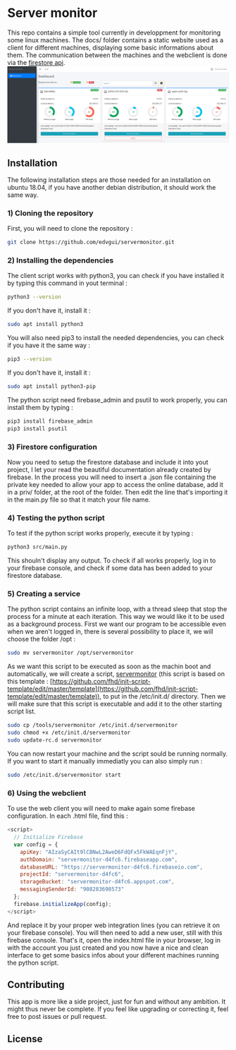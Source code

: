 # Server monitor
This repo contains a simple tool currently in developpment for monitoring some linux machines.  The docs/ folder contains a static website used as a client for different machines, displaying some basic informations about them.  The communication between the machines and the webclient is done via the [firestore api](https://firebase.google.com/).
![Web interface screenshot](mockup.png)

## Installation
The following installation steps are those needed for an installation on ubuntu 18.04, if you have another debian distribution, it should work the same way.
### 1) Cloning the repository
First, you will need to clone the repository : 
```Bash
git clone https://github.com/edvgui/servermonitor.git
```
### 2) Installing the dependencies
The client script works with python3, you can check if you have installed it by typing this command in yout terminal :
```Bash
python3 --version
```
If you don't have it, install it : 
```Bash
sudo apt install python3
```
You will also need pip3 to install the needed dependencies, you can check if you have it the same way : 
```Bash
pip3 --version
```
If you don't have it, install it : 
```Bash
sudo apt install python3-pip
```

The python script need firebase_admin and psutil to work properly, you can install them by typing :
```Bash
pip3 install firebase_admin
pip3 install psutil
```
### 3) Firestore configuration
Now you need to setup the firestore database and include it into yout project, I let your read the beautiful documentation already created by firebase.
In the process you will need to insert a .json file containing the private key needed to allow your app to access the online database, add it in a priv/ folder, at the root of the folder.  Then edit the line that's importing it in the main.py file so that it match your file name.
### 4) Testing the python script
To test if the python script works properly, execute it by typing : 
```Bash
python3 src/main.py
```
This shouln't display any output.  To check if all works properly, log in to your firebase console, and check if some data has been added to your firestore database.
### 5) Creating a service
The python script contains an infinite loop, with a thread sleep that stop the process for a minute at each iteration.  This way we would like it to be used as a background process.
First we want our program to be accessible even when we aren't logged in, there is several possibility to place it, we will choose the folder /opt :
```Bash
sudo mv servermonitor /opt/servermonitor
```
As we want this script to be executed as soon as the machin boot and automatically, we will create a script, [servermonitor](./tools/servermonitor) (this script is based on this template : [https://github.com/fhd/init-script-template/edit/master/template](https://github.com/fhd/init-script-template/edit/master/template)), to put in the /etc/init.d/  directory.  Then we will make sure that this script is executable and add it to the other starting script list.
```Bash
sudo cp /tools/servermonitor /etc/init.d/servermonitor
sudo chmod +x /etc/init.d/servermonitor
sudo update-rc.d servermonitor
```
You can now restart your machine and the script sould be running normally.  If you want to start it manually immediatly you can also simply run :
```Bash
sudo /etc/init.d/servermonitor start
```
### 6) Using the webclient
To use the web client you will need to make again some firebase configuration.  In each .html file, find this :
```js
<script>
  // Initialize Firebase
  var config = {
    apiKey: "AIzaSyCAIt9lCBNwL2AweD6FdQFx5FkWAEqnFjY",
    authDomain: "servermonitor-d4fc6.firebaseapp.com",
    databaseURL: "https://servermonitor-d4fc6.firebaseio.com",
    projectId: "servermonitor-d4fc6",
    storageBucket: "servermonitor-d4fc6.appspot.com",
    messagingSenderId: "908283698573"
  };
  firebase.initializeApp(config);
</script>
```
And replace it by your proper web integration lines (you can retrieve it on your firebase console).  You will then need to add a new user, still with this firebase console.
That's it, open the index.html file in your browser, log in with the account you just created and you now have a nice and clean interface to get some basics infos about your different machines running the python script.
## Contributing
This app is more like a side project, just for fun and without any ambition.  It might thus never be complete.  If you feel like upgrading or correcting it, feel free to post issues or pull request.  
## License